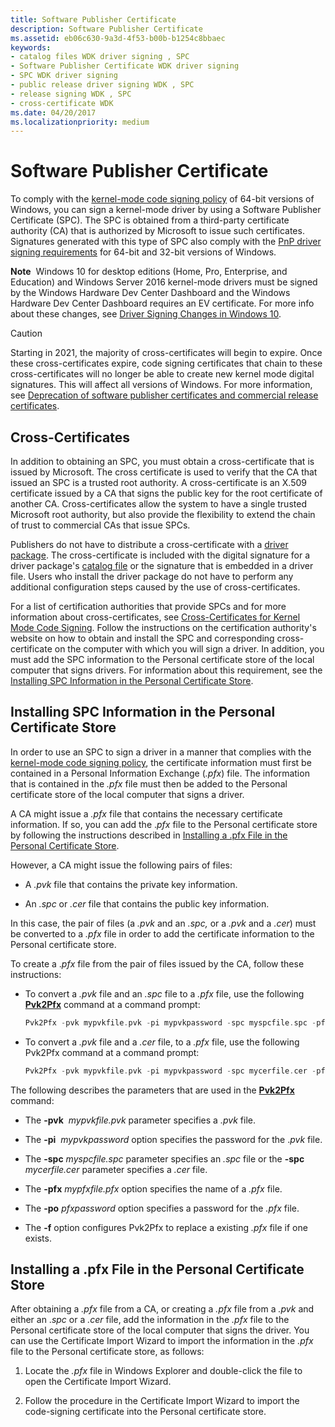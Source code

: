 ```yaml
---
title: Software Publisher Certificate
description: Software Publisher Certificate
ms.assetid: eb06c630-9a3d-4f53-b00b-b1254c8bbaec
keywords:
- catalog files WDK driver signing , SPC
- Software Publisher Certificate WDK driver signing
- SPC WDK driver signing
- public release driver signing WDK , SPC
- release signing WDK , SPC
- cross-certificate WDK
ms.date: 04/20/2017
ms.localizationpriority: medium
---
```


# Software Publisher Certificate


To comply with the [kernel-mode code signing policy](kernel-mode-code-signing-policy--windows-vista-and-later-.md) of 64-bit versions of Windows, you can sign a kernel-mode driver by using a Software Publisher Certificate (SPC). The SPC is obtained from a third-party certificate authority (CA) that is authorized by Microsoft to issue such certificates. Signatures generated with this type of SPC also comply with the [PnP driver signing requirements](pnp-device-installation-signing-requirements--windows-vista-and-later-.md) for 64-bit and 32-bit versions of Windows.

**Note**  Windows 10 for desktop editions (Home, Pro, Enterprise, and Education) and Windows Server 2016 kernel-mode drivers must be signed by the Windows Hardware Dev Center Dashboard and the Windows Hardware Dev Center Dashboard requires an EV certificate. For more info about these changes, see [Driver Signing Changes in Windows 10](https://techcommunity.microsoft.com/t5/Windows-Hardware-Certification/bg-p/WindowsHardwareCertification).

 > [!CAUTION] 
 > Starting in 2021, the majority of cross-certificates will begin to expire. Once these cross-certificates expire, code signing certificates that chain to these cross-certificates will no longer be able to create new kernel mode digital signatures. This will affect all versions of Windows. For more information, see [Deprecation of software publisher certificates and commercial release certificates](deprecation-of-software-publisher-certificates-and-commercial-release-certificates.md).

## Cross-Certificates

In addition to obtaining an SPC, you must obtain a cross-certificate that is issued by Microsoft. The cross certificate is used to verify that the CA that issued an SPC is a trusted root authority. A cross-certificate is an X.509 certificate issued by a CA that signs the public key for the root certificate of another CA. Cross-certificates allow the system to have a single trusted Microsoft root authority, but also provide the flexibility to extend the chain of trust to commercial CAs that issue SPCs.

Publishers do not have to distribute a cross-certificate with a [driver package](driver-packages.md). The cross-certificate is included with the digital signature for a driver package's [catalog file](catalog-files.md) or the signature that is embedded in a driver file. Users who install the driver package do not have to perform any additional configuration steps caused by the use of cross-certificates.

For a list of certification authorities that provide SPCs and for more information about cross-certificates, see [Cross-Certificates for Kernel Mode Code Signing](https://docs.microsoft.com/windows-hardware/drivers/install/cross-certificates-for-kernel-mode-code-signing). Follow the instructions on the certification authority's website on how to obtain and install the SPC and corresponding cross-certificate on the computer with which you will sign a driver. In addition, you must add the SPC information to the Personal certificate store of the local computer that signs drivers. For information about this requirement, see the [Installing SPC Information in the Personal Certificate Store](#installing-spc-information-in-the-personal-certificate-store).

## Installing SPC Information in the Personal Certificate Store

In order to use an SPC to sign a driver in a manner that complies with the [kernel-mode code signing policy](kernel-mode-code-signing-policy--windows-vista-and-later-.md), the certificate information must first be contained in a Personal Information Exchange (*.pfx*) file. The information that is contained in the *.pfx* file must then be added to the Personal certificate store of the local computer that signs a driver.

A CA might issue a *.pfx* file that contains the necessary certificate information. If so, you can add the .*pfx* file to the Personal certificate store by following the instructions described in [Installing a .pfx File in the Personal Certificate Store](#installing-a-pfx-file-in-the-personal-certificate-store).

However, a CA might issue the following pairs of files:

-   A *.pvk* file that contains the private key information.

-   An *.spc* or *.cer* file that contains the public key information.

In this case, the pair of files (a *.pvk* and an *.spc,* or a *.pvk* and a *.cer*) must be converted to a *.pfx* file in order to add the certificate information to the Personal certificate store.

To create a .*pfx* file from the pair of files issued by the CA, follow these instructions:

-   To convert a *.pvk* file and an *.spc* file to a *.pfx* file, use the following [**Pvk2Pfx**](https://docs.microsoft.com/windows-hardware/drivers/devtest/pvk2pfx) command at a command prompt:

    ```cpp
    Pvk2Pfx -pvk mypvkfile.pvk -pi mypvkpassword -spc myspcfile.spc -pfx mypfxfile.pfx -po pfxpassword -f
    ```

-   To convert a *.pvk* file and a *.cer* file, to a *.pfx* file, use the following Pvk2Pfx command at a command prompt:

    ```cpp
    Pvk2Pfx -pvk mypvkfile.pvk -pi mypvkpassword -spc mycerfile.cer -pfx mypfxfile.pfx -po pfxpassword -f
    ```

The following describes the parameters that are used in the [**Pvk2Pfx**](https://docs.microsoft.com/windows-hardware/drivers/devtest/pvk2pfx) command:

-   The **-pvk**  *mypvkfile.pvk* parameter specifies a *.pvk* file.

-   The **-pi**  *mypvkpassword* option specifies the password for the .*pvk* file.

-   The **-spc** *myspcfile.spc* parameter specifies an *.spc* file or the **-spc**  *mycerfile.cer* parameter specifies a *.cer* file.

-   The **-pfx** *mypfxfile.pfx* option specifies the name of a *.pfx* file.

-   The **-po** *pfxpassword* option specifies a password for the *.pfx* file.

-   The **-f** option configures Pvk2Pfx to replace a existing *.pfx* file if one exists.

## Installing a .pfx File in the Personal Certificate Store

After obtaining a *.pfx* file from a CA, or creating a *.pfx* file from a *.pvk* and either an .*spc* or a *.cer* file, add the information in the *.pfx* file to the Personal certificate store of the local computer that signs the driver. You can use the Certificate Import Wizard to import the information in the *.pfx* file to the Personal certificate store, as follows:

1.  Locate the *.pfx* file in Windows Explorer and double-click the file to open the Certificate Import Wizard.

2.  Follow the procedure in the Certificate Import Wizard to import the code-signing certificate into the Personal certificate store.


 






